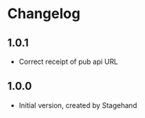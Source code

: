 # Changelog

## 1.0.1

- Correct receipt of pub api URL

## 1.0.0

- Initial version, created by Stagehand
